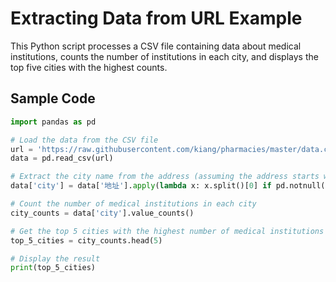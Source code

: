 # Extracting Data from URL Example

This Python script processes a CSV file containing data about medical institutions, counts the number of institutions in each city, and displays the top five cities with the highest counts.

## Sample Code

```python
import pandas as pd

# Load the data from the CSV file
url = 'https://raw.githubusercontent.com/kiang/pharmacies/master/data.csv'
data = pd.read_csv(url)

# Extract the city name from the address (assuming the address starts with the city name)
data['city'] = data['地址'].apply(lambda x: x.split()[0] if pd.notnull(x) else 'Unknown')

# Count the number of medical institutions in each city
city_counts = data['city'].value_counts()

# Get the top 5 cities with the highest number of medical institutions
top_5_cities = city_counts.head(5)

# Display the result
print(top_5_cities)
